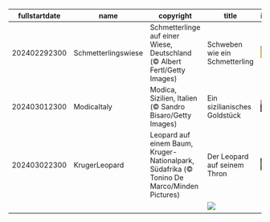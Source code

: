 |fullstartdate|name|copyright|title|image|
|--|--|--|--|--|
202402292300|Schmetterlingswiese|Schmetterlinge auf einer Wiese, Deutschland (© Albert Fertl/Getty Images)|Schweben wie ein Schmetterling|![](/de-DE/2024/03/202402292300Schmetterlingswiese.jpg)|
202403012300|ModicaItaly|Modica, Sizilien, Italien (© Sandro Bisaro/Getty Images)|Ein sizilianisches Goldstück|![](/de-DE/2024/03/202403012300ModicaItaly.jpg)|
202403022300|KrugerLeopard|Leopard auf einem Baum, Kruger-Nationalpark, Südafrika (© Tonino De Marco/Minden Pictures)|Der Leopard auf seinem Thron|![](/de-DE/2024/03/202403022300KrugerLeopard.jpg)|
||||![](/de-DE/2024/03/.jpg)|
